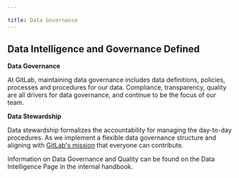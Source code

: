 ```yaml
---

title: Data Governance
---
```


## <i class="far fa-folder-open" id="biz-tech-icons"></i> Data Intelligence and Governance Defined

**Data Governance**

At GitLab, maintaining data governance includes data definitions, policies, processes and procedures for our data. Compliance, transparency, quality are all drivers for data governance, and continue to be the focus of our team.

**Data Stewardship**

Data stewardship formalizes the accountability for managing the day-to-day procedures. As we implement a flexible data governance structure and aligning with [GitLab's mission](/handbook/company/mission/#mission) that everyone can contribute.

Information on Data Governance and Quality can be found on the Data Intelligence Page in the internal handbook.
